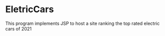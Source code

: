 # EletricCars
This program implements JSP to host a site ranking the top rated electric cars of 2021
